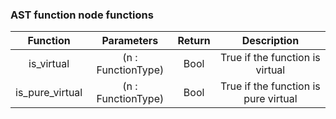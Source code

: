 ### AST function node functions

|    Function     |     Parameters     | Return |             Description              |
| :-------------: | :----------------: | :----: | :----------------------------------: |
|   is_virtual    | (n : FunctionType) |  Bool  |   True if the function is virtual    |
| is_pure_virtual | (n : FunctionType) |  Bool  | True if the function is pure virtual |